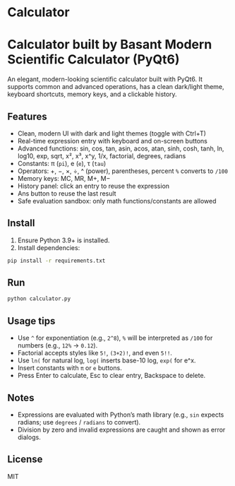 # Calculator
Calculator built by Basant
Modern Scientific Calculator (PyQt6)
====================================

An elegant, modern-looking scientific calculator built with PyQt6. It supports common and advanced operations, has a clean dark/light theme, keyboard shortcuts, memory keys, and a clickable history.

Features
--------
- Clean, modern UI with dark and light themes (toggle with Ctrl+T)
- Real-time expression entry with keyboard and on-screen buttons
- Advanced functions: sin, cos, tan, asin, acos, atan, sinh, cosh, tanh, ln, log10, exp, sqrt, x², x³, x^y, 1/x, factorial, degrees, radians
- Constants: π (`pi`), e (`e`), τ (`tau`)
- Operators: +, −, ×, ÷, ^ (power), parentheses, percent `%` converts to `/100`
- Memory keys: MC, MR, M+, M−
- History panel: click an entry to reuse the expression
- Ans button to reuse the last result
- Safe evaluation sandbox: only math functions/constants are allowed

Install
-------
1. Ensure Python 3.9+ is installed.
2. Install dependencies:

```bash
pip install -r requirements.txt
```

Run
---

```bash
python calculator.py
```

Usage tips
----------
- Use `^` for exponentiation (e.g., `2^8`), `%` will be interpreted as `/100` for numbers (e.g., `12%` → `0.12`).
- Factorial accepts styles like `5!`, `(3+2)!`, and even `5!!`.
- Use `ln(` for natural log, `log(` inserts base-10 log, `exp(` for e^x.
- Insert constants with `π` or `e` buttons.
- Press Enter to calculate, Esc to clear entry, Backspace to delete.

Notes
-----
- Expressions are evaluated with Python’s math library (e.g., `sin` expects radians; use `degrees` / `radians` to convert).
- Division by zero and invalid expressions are caught and shown as error dialogs.

License
-------
MIT